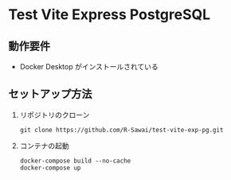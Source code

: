 # Test Vite Express PostgreSQL

## 動作要件

- Docker Desktop がインストールされている

## セットアップ方法

1. リポジトリのクローン

   ```
   git clone https://github.com/R-Sawai/test-vite-exp-pg.git
   ```

2. コンテナの起動

   ```
   docker-compose build --no-cache
   docker-compose up
   ```
